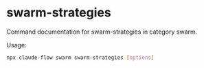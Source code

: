 # swarm-strategies

Command documentation for swarm-strategies in category swarm.

Usage:
```bash
npx claude-flow swarm swarm-strategies [options]
```
